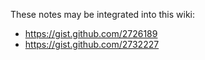 These notes may be integrated into this wiki:

* https://gist.github.com/2726189
* https://gist.github.com/2732227